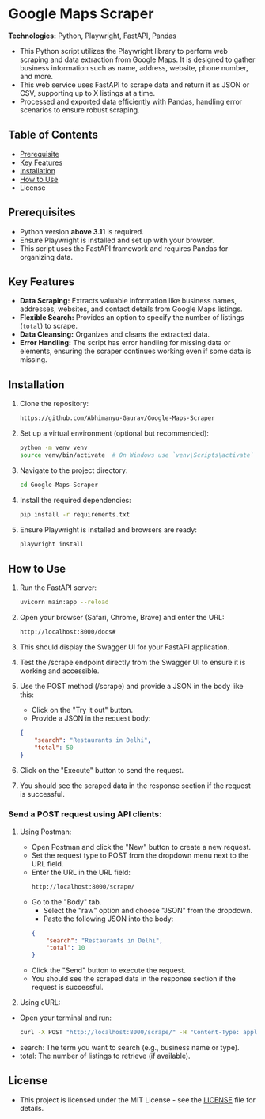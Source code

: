 # Google Maps Scraper

**Technologies:** Python, Playwright, FastAPI, Pandas

- This Python script utilizes the Playwright library to perform web scraping and data extraction from Google Maps. It is designed to gather business information such as name, address, website, phone number, and more.
- This web service uses FastAPI to scrape data and return it as JSON or CSV, supporting up to X listings at a time.
- Processed and exported data efficiently with Pandas, handling error scenarios to ensure robust scraping.

## Table of Contents
- [Prerequisite](#prerequisites)
- [Key Features](#key-features)
- [Installation](#installation)
- [How to Use](#how-to-use)
- License

## Prerequisites

- Python version **above 3.11** is required.
- Ensure Playwright is installed and set up with your browser.
- This script uses the FastAPI framework and requires Pandas for organizing data.

## Key Features

- **Data Scraping:** Extracts valuable information like business names, addresses, websites, and contact details from Google Maps listings.
- **Flexible Search:** Provides an option to specify the number of listings (`total`) to scrape.
- **Data Cleansing:** Organizes and cleans the extracted data.
- **Error Handling:** The script has error handling for missing data or elements, ensuring the scraper continues working even if some data is missing.

## Installation

1. Clone the repository:
   ```bash
   https://github.com/Abhimanyu-Gaurav/Google-Maps-Scraper

2. Set up a virtual environment (optional but recommended):
   ```bash
   python -m venv venv
   source venv/bin/activate  # On Windows use `venv\Scripts\activate`

3. Navigate to the project directory:
   ```bash
   cd Google-Maps-Scraper
4. Install the required dependencies:
   ```bash
   pip install -r requirements.txt
5. Ensure Playwright is installed and browsers are ready:
   ```bash
   playwright install
   
## How to Use

1. Run the FastAPI server:
   ```bash
   uvicorn main:app --reload


2. Open your browser (Safari, Chrome, Brave) and enter the URL:
   ```bash
   http://localhost:8000/docs#

3. This should display the Swagger UI for your FastAPI application.

4. Test the /scrape endpoint directly from the Swagger UI to ensure it is working and accessible.

5. Use the POST method (/scrape) and provide a JSON in the body like this:
    - Click on the "Try it out" button.
    - Provide a JSON in the request body:
    ```json
    {
        "search": "Restaurants in Delhi",
        "total": 50
    }

6. Click on the "Execute" button to send the request.

7. You should see the scraped data in the response section if the request is successful.
   

### Send a POST request using API clients:
1. Using Postman:
    - Open Postman and click the "New" button to create a new request.
    - Set the request type to POST from the dropdown menu next to the URL field.
    - Enter the URL in the URL field:
      ```bash
      http://localhost:8000/scrape/

    -  Go to the "Body" tab.
        - Select the "raw" option and choose "JSON" from the dropdown.
        - Paste the following JSON into the body:
        ```json
        {
            "search": "Restaurants in Delhi",
            "total": 10
        }

    - Click the "Send" button to execute the request.
    - You should see the scraped data in the response section if the request is successful. 

2. Using cURL:
- Open your terminal and run:
    ```bash
    curl -X POST "http://localhost:8000/scrape/" -H "Content-Type: application/json" -d '{"search": "Restaurants in Delhi", "total": 5}'
    
- search: The term you want to search (e.g., business name or type).
- total: The number of listings to retrieve (if available).
    

## License

- This project is licensed under the MIT License - see the [LICENSE](LICENSE) file for details.
